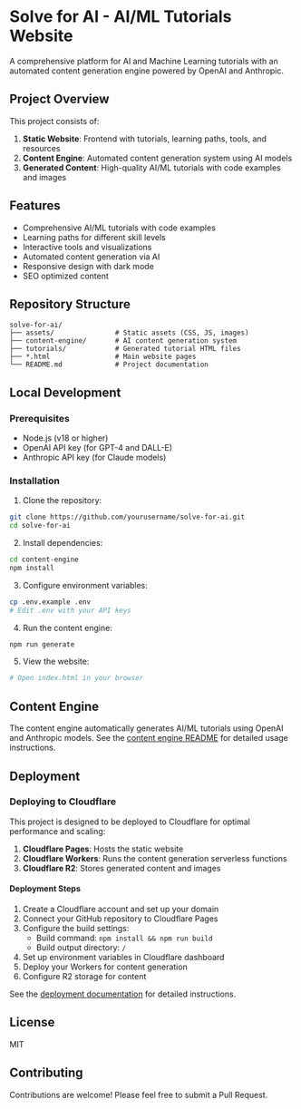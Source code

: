 # Solve for AI - AI/ML Tutorials Website

A comprehensive platform for AI and Machine Learning tutorials with an automated content generation engine powered by OpenAI and Anthropic.

## Project Overview

This project consists of:

1. **Static Website**: Frontend with tutorials, learning paths, tools, and resources
2. **Content Engine**: Automated content generation system using AI models
3. **Generated Content**: High-quality AI/ML tutorials with code examples and images

## Features

- Comprehensive AI/ML tutorials with code examples
- Learning paths for different skill levels
- Interactive tools and visualizations
- Automated content generation via AI
- Responsive design with dark mode
- SEO optimized content

## Repository Structure

```
solve-for-ai/
├── assets/               # Static assets (CSS, JS, images)
├── content-engine/       # AI content generation system
├── tutorials/            # Generated tutorial HTML files
├── *.html                # Main website pages
└── README.md             # Project documentation
```

## Local Development

### Prerequisites

- Node.js (v18 or higher)
- OpenAI API key (for GPT-4 and DALL-E)
- Anthropic API key (for Claude models)

### Installation

1. Clone the repository:
```bash
git clone https://github.com/yourusername/solve-for-ai.git
cd solve-for-ai
```

2. Install dependencies:
```bash
cd content-engine
npm install
```

3. Configure environment variables:
```bash
cp .env.example .env
# Edit .env with your API keys
```

4. Run the content engine:
```bash
npm run generate
```

5. View the website:
```bash
# Open index.html in your browser
```

## Content Engine

The content engine automatically generates AI/ML tutorials using OpenAI and Anthropic models. See the [content engine README](content-engine/README.md) for detailed usage instructions.

## Deployment

### Deploying to Cloudflare

This project is designed to be deployed to Cloudflare for optimal performance and scaling:

1. **Cloudflare Pages**: Hosts the static website
2. **Cloudflare Workers**: Runs the content generation serverless functions
3. **Cloudflare R2**: Stores generated content and images

#### Deployment Steps

1. Create a Cloudflare account and set up your domain
2. Connect your GitHub repository to Cloudflare Pages
3. Configure the build settings:
   - Build command: `npm install && npm run build`
   - Build output directory: `/`
4. Set up environment variables in Cloudflare dashboard
5. Deploy your Workers for content generation
6. Configure R2 storage for content

See the [deployment documentation](DEPLOYMENT.md) for detailed instructions.

## License

MIT

## Contributing

Contributions are welcome! Please feel free to submit a Pull Request.
